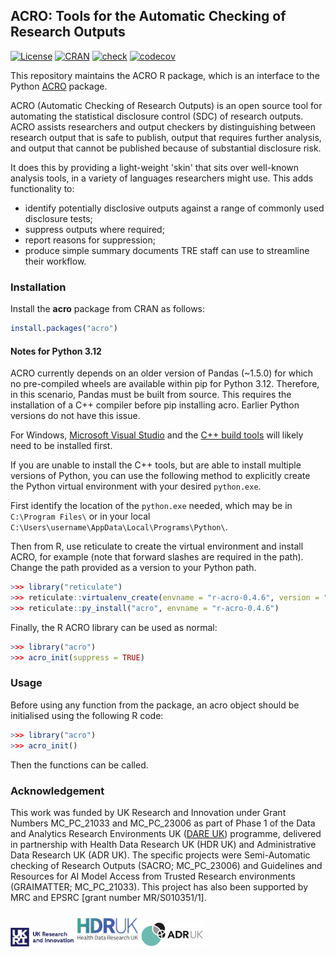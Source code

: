## ACRO: Tools for the Automatic Checking of Research Outputs

[![License](https://img.shields.io/badge/license-MIT-blue.svg?style=flat)](https://opensource.org/licenses/MIT)
[![CRAN](https://www.r-pkg.org/badges/version/acro)](https://CRAN.R-project.org/package=acro)
[![check](https://github.com/AI-SDC/ACRO-R/actions/workflows/R-CMD-check.yaml/badge.svg)](https://github.com/AI-SDC/ACRO-R/actions?query=workflow%3AR-CMD-check)
[![codecov](https://codecov.io/gh/AI-SDC/ACRO-R/graph/badge.svg?token=VxbjBHzeXU)](https://app.codecov.io/gh/AI-SDC/ACRO-R)

This repository maintains the ACRO R package, which is an interface to the
Python [ACRO](https://github.com/AI-SDC/ACRO) package.

ACRO (Automatic Checking of Research Outputs) is an open source
tool for automating the statistical disclosure control (SDC) of research
outputs. ACRO assists researchers and output checkers by distinguishing between
research output that is safe to publish, output that requires further analysis,
and output that cannot be published because of substantial disclosure risk.

It does this by providing a light-weight 'skin' that sits over well-known
analysis tools, in a variety of languages researchers might use. This adds
functionality to:

*   identify potentially disclosive outputs against a range of commonly used
    disclosure tests;
*   suppress outputs where required;
*   report reasons for suppression;
*   produce simple summary documents TRE staff can use to streamline their
    workflow.

### Installation

Install the **acro** package from CRAN as follows:

``` r
install.packages("acro")
```

#### Notes for Python 3.12

ACRO currently depends on an older version of Pandas (~1.5.0) for which no pre-compiled wheels are available within pip for Python 3.12. Therefore, in this scenario, Pandas must be built from source. This requires the installation of a C++ compiler before pip installing acro. Earlier Python versions do not have this issue.

For Windows, [Microsoft Visual Studio](https://visualstudio.microsoft.com/downloads/) and the [C++ build tools](https://visualstudio.microsoft.com/visual-cpp-build-tools/) will likely need to be installed first.

If you are unable to install the C++ tools, but are able to install multiple versions of Python, you can use the following method to explicitly create the Python virtual environment with your desired `python.exe`.

First identify the location of the `python.exe` needed, which may be in `C:\Program Files\` or in your local `C:\Users\username\AppData\Local\Programs\Python\`.

Then from R, use reticulate to create the virtual environment and install ACRO, for example (note that forward slashes are required in the path). Change the path provided as a version to your Python path.

```R
>>> library("reticulate")
>>> reticulate::virtualenv_create(envname = "r-acro-0.4.6", version = "C:/Users/username/AppData/Local/Programs/Python/Python310/python.exe", force = TRUE, packages = NULL)
>>> reticulate::py_install("acro", envname = "r-acro-0.4.6")
```

Finally, the R ACRO library can be used as normal:

```R
>>> library("acro")
>>> acro_init(suppress = TRUE)
```

### Usage

Before using any function from the package, an acro object should be
initialised using the following R code:

``` r
>>> library("acro")
>>> acro_init()
```

Then the functions can be called.

### Acknowledgement

This work was funded by UK Research and Innovation under Grant Numbers
MC_PC_21033 and MC_PC_23006 as part of Phase 1 of the Data and Analytics
Research Environments UK ([DARE UK](https://dareuk.org.uk/)) programme,
delivered in partnership with Health Data Research UK (HDR UK) and
Administrative Data Research UK (ADR UK). The specific projects were
Semi-Automatic checking of Research Outputs (SACRO; MC_PC_23006) and Guidelines
and Resources for AI Model Access from Trusted Research environments
(GRAIMATTER; MC_PC_21033). This project has also been supported by MRC and
EPSRC [grant number MR/S010351/1].

<img src="inst/Images/UK_Research_and_Innovation_logo.svg" alt="Alt Text" width="20%"> <img src="inst/Images/health-data-research-uk-hdr-uk-logo-vector.png" alt="Alt Text" width="20%"> <img src="inst/Images/logo_print.png" alt="Alt Text" width="20%">
